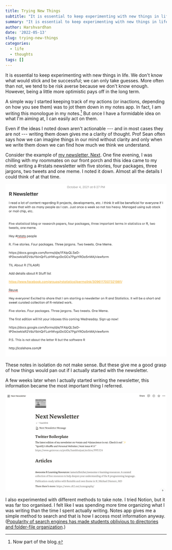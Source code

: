 ```yaml
---
title: Trying New Things
subtitle: "It is essential to keep experimenting with new things in life. We don't know what would stick and be successful; we can only take guesses. Take notes; that's the only way to keep a log."
summary: "It is essential to keep experimenting with new things in life. We don't know what would stick and be successful; we can only take guesses. Take notes; that's the only way to keep a log."
author: Harshvardhan
date: '2022-05-13'
slug: trying-new-things
categories:
  - life
  - thoughts
tags: []
---
```


It is essential to keep experimenting with new things in life. We don't know what would stick and be successful; we can only take guesses. More often than not, we tend to be risk averse because we don't know enough. However, being a little more optimistic pays off in the long term.

A simple way I started keeping track of my actions (or inactions, depending on how you see them) was to jot them down in my notes app. In fact, I am writing this monologue in my notes.[^1] But once I have a formidable idea on what I'm aiming at, I can easily act on them.

[^1]: Now part of the blog.

Even if the ideas I noted down aren't actionable --- and in most cases they are not --- writing them down gives me a clarity of thought. Prof Sean often says how we can imagine things in our mind without clarity and only when we write them down we can find how much we think we understand.

Consider the example of [my newsletter, Next](http://harsh17.in/next/). One fine evening, I was chilling with my roommates on our front porch and this idea came to my mind: writing a #rstats newsletter with five stories, four packages, three jargons, two tweets and one meme. I noted it down. Almost all the details I could think of at that time.

![](images/R%20Newsletter.png)

These notes in isolation do not make sense. But these give me a good grasp of how things would pan out if I actually started with the newsletter.

A few weeks later when I actually started writing the newsletter, this information became the most important thing I referred.

![](images/Screen%20Shot%202022-05-13%20at%201.12.49%20AM.png)

I also experimented with different methods to take note. I tried Notion, but it was far too organised. I felt like I was spending more time organizing what I was writing than the time I spent actually writing. Notes app gives me a simple method to search and that is how I access most information anyway. ([Popularity of search engines has made students oblivious to directories and folder-file organization](https://www.theverge.com/22684730/students-file-folder-directory-structure-education-gen-z).)
